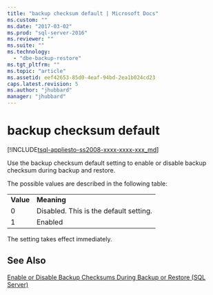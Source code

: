```yaml
---
title: "backup checksum default | Microsoft Docs"
ms.custom: ""
ms.date: "2017-03-02"
ms.prod: "sql-server-2016"
ms.reviewer: ""
ms.suite: ""
ms.technology: 
  - "dbe-backup-restore"
ms.tgt_pltfrm: ""
ms.topic: "article"
ms.assetid: eef42653-85d0-4eaf-94bd-2ea1b024cd23
caps.latest.revision: 5
ms.author: "jhubbard"
manager: "jhubbard"
---
```

# backup checksum default
[!INCLUDE[tsql-appliesto-ss2008-xxxx-xxxx-xxx_md](../../../database-engine/configure/windows/includes/tsql-appliesto-ss2008-xxxx-xxxx-xxx-md.md)]

  Use the backup checksum default setting to enable or disable backup checksum during backup and restore.  
  
 The possible values are described in the following table:  
  
|||  
|-|-|  
|**Value**|**Meaning**|  
|0|Disabled. This is the default setting.|  
|1|Enabled|  
  
 The setting takes effect immediately.  
  
## See Also  
 [Enable or Disable Backup Checksums During Backup or Restore &#40;SQL Server&#41;](../../../relational-databases/backup-restore/enable-or-disable-backup-checksums-during-backup-or-restore-sql-server.md)  
  
  